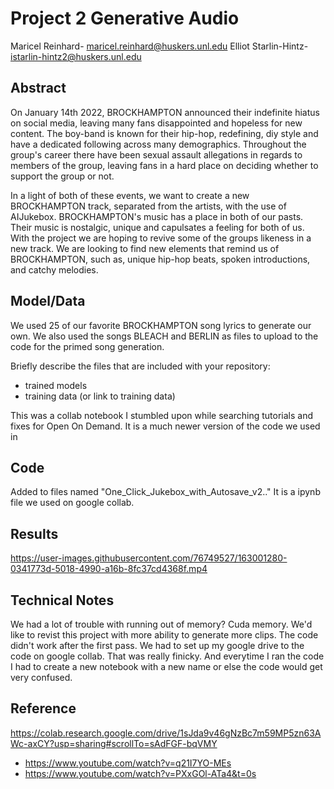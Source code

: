 # Project 2 Generative Audio

Maricel Reinhard- maricel.reinhard@huskers.unl.edu
Elliot Starlin-Hintz- istarlin-hintz2@huskers.unl.edu

## Abstract

On January 14th 2022, BROCKHAMPTON announced their indefinite hiatus on social media, leaving many fans disappointed and hopeless for new content. The boy-band is known for their hip-hop, redefining, diy style and have a dedicated following across many demographics. Throughout the group's career there have been sexual assault allegations in regards to members of the group, leaving fans in a hard place on deciding whether to support the group or not. 

In a light of both of these events, we want to create a new BROCKHAMPTON track, separated from the artists, with the use of AIJukebox. BROCKHAMPTON's music has a place in both of our pasts. Their music is nostalgic, unique and capulsates a feeling for both of us. With the project we are hoping to revive some of the groups likeness in a new track. We are looking to find new elements that remind us of BROCKHAMPTON, such as, unique hip-hop beats, spoken introductions, and catchy melodies. 

## Model/Data

We used 25 of our favorite BROCKHAMPTON song lyrics to generate our own. We also used the songs BLEACH and BERLIN as files to upload to the code for the primed song generation.

Briefly describe the files that are included with your repository:
- trained models
- training data (or link to training data)

This was a collab notebook I stumbled upon while searching tutorials and fixes for Open On Demand. It is a much newer version of the code we used in 

## Code

Added to files named "One_Click_Jukebox_with_Autosave_v2.." It is a ipynb file we used on google collab. 

## Results

https://user-images.githubusercontent.com/76749527/163001280-0341773d-5018-4990-a16b-8fc37cd4368f.mp4

## Technical Notes

We had a lot of trouble with running out of memory? Cuda memory. We'd like to revist this project with more ability to generate more clips. The code didn't work after the first pass. We had to set up my google drive to the code on google collab. That was really finicky. And everytime I ran the code I had to create a new notebook with a new name or else the code would get very confused. 

## Reference

https://colab.research.google.com/drive/1sJda9v46gNzBc7m59MP5zn63AWc-axCY?usp=sharing#scrollTo=sAdFGF-bqVMY
- https://www.youtube.com/watch?v=q21I7YO-MEs
- https://www.youtube.com/watch?v=PXxGOl-ATa4&t=0s

